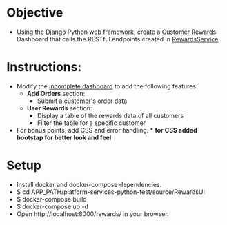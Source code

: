 # Objective
* Using the [Django](https://www.djangoproject.com/) Python web framework, create a Customer Rewards Dashboard that calls the RESTful endpoints created in [RewardsService](https://github.com/urbn/platform-services-python-test/tree/init/source/RewardsService).

# Instructions:
* Modify the [incomplete dashboard](https://github.com/urbn/platform-services-python-test/blob/init/source/RewardsUI/rewards/index.html) to add the following features:
    * **Add Orders** section:
        * Submit a customer's order data
    * **User Rewards** section:
        * Display a table of the rewards data of all customers
        * Filter the table for a specific customer
* For bonus points, add CSS and error handling.
        * **for CSS added bootstap for better look and feel**

# Setup
* Install docker and docker-compose dependencies.
* $ cd APP_PATH/platform-services-python-test/source/RewardsUI
* $ docker-compose build
* $ docker-compose up -d
* Open http://localhost:8000/rewards/ in your browser.
